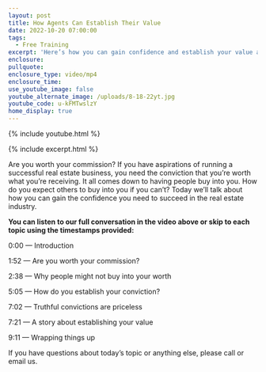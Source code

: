 ```yaml
---
layout: post
title: How Agents Can Establish Their Value
date: 2022-10-20 07:00:00
tags:
  - Free Training
excerpt: 'Here’s how you can gain confidence and establish your value as an agent. '
enclosure:
pullquote:
enclosure_type: video/mp4
enclosure_time:
use_youtube_image: false
youtube_alternate_image: /uploads/8-18-22yt.jpg
youtube_code: u-kFMTwslzY
home_display: true
---
```

{% include youtube.html %}

{% include excerpt.html %}

Are you worth your commission? If you have aspirations of running a successful real estate business, you need the conviction that you’re worth what you’re receiving. It all comes down to having people buy into you. How do you expect others to buy into you if you can’t? Today we’ll talk about how you can gain the confidence you need to succeed in the real estate industry.

**You can listen to our full conversation in the video above or skip to each topic using the timestamps provided:**

0:00 — Introduction

1:52 — Are you worth your commission?

2:38 — Why people might not buy into your worth

5:05 — How do you establish your conviction?&nbsp;

7:02 — Truthful convictions are priceless

7:21 — A story about establishing your value

9:11 — Wrapping things up&nbsp;

If you have questions about today’s topic or anything else, please call or email us.